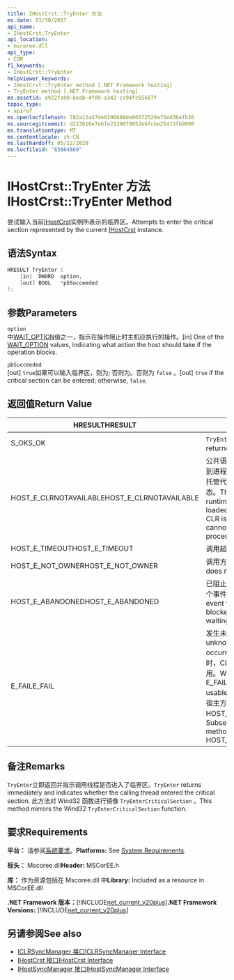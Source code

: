 ```yaml
---
title: IHostCrst::TryEnter 方法
ms.date: 03/30/2017
api_name:
- IHostCrst.TryEnter
api_location:
- mscoree.dll
api_type:
- COM
f1_keywords:
- IHostCrst::TryEnter
helpviewer_keywords:
- IHostCrst::TryEnter method [.NET Framework hosting]
- TryEnter method [.NET Framework hosting]
ms.assetid: a922fa98-beab-4f09-a342-cc94fc65687f
topic_type:
- apiref
ms.openlocfilehash: 782a12a47de0196b90de06572520ef5ed36efb26
ms.sourcegitcommit: d223616e7e6fe2139079052e6fcbe25413fb9900
ms.translationtype: MT
ms.contentlocale: zh-CN
ms.lasthandoff: 05/22/2020
ms.locfileid: "83804869"
---
```

# <a name="ihostcrsttryenter-method"></a><span data-ttu-id="aefee-102">IHostCrst::TryEnter 方法</span><span class="sxs-lookup"><span data-stu-id="aefee-102">IHostCrst::TryEnter Method</span></span>
<span data-ttu-id="aefee-103">尝试输入当前[IHostCrst](ihostcrst-interface.md)实例所表示的临界区。</span><span class="sxs-lookup"><span data-stu-id="aefee-103">Attempts to enter the critical section represented by the current [IHostCrst](ihostcrst-interface.md) instance.</span></span>  
  
## <a name="syntax"></a><span data-ttu-id="aefee-104">语法</span><span class="sxs-lookup"><span data-stu-id="aefee-104">Syntax</span></span>  
  
```cpp  
HRESULT TryEnter (  
    [in]  DWORD  option,  
    [out] BOOL   *pbSucceeded  
);  
```  
  
## <a name="parameters"></a><span data-ttu-id="aefee-105">参数</span><span class="sxs-lookup"><span data-stu-id="aefee-105">Parameters</span></span>  
 `option`  
 <span data-ttu-id="aefee-106">中[WAIT_OPTION](wait-option-enumeration.md)值之一，指示在操作阻止时主机应执行的操作。</span><span class="sxs-lookup"><span data-stu-id="aefee-106">[in] One of the [WAIT_OPTION](wait-option-enumeration.md) values, indicating what action the host should take if the operation blocks.</span></span>  
  
 `pbSucceeded`  
 <span data-ttu-id="aefee-107">[out] `true`如果可以输入临界区，则为; 否则为。否则为 `false` 。</span><span class="sxs-lookup"><span data-stu-id="aefee-107">[out] `true` if the critical section can be entered; otherwise, `false`.</span></span>  
  
## <a name="return-value"></a><span data-ttu-id="aefee-108">返回值</span><span class="sxs-lookup"><span data-stu-id="aefee-108">Return Value</span></span>  
  
|<span data-ttu-id="aefee-109">HRESULT</span><span class="sxs-lookup"><span data-stu-id="aefee-109">HRESULT</span></span>|<span data-ttu-id="aefee-110">说明</span><span class="sxs-lookup"><span data-stu-id="aefee-110">Description</span></span>|  
|-------------|-----------------|  
|<span data-ttu-id="aefee-111">S_OK</span><span class="sxs-lookup"><span data-stu-id="aefee-111">S_OK</span></span>|<span data-ttu-id="aefee-112">`TryEnter`已成功返回。</span><span class="sxs-lookup"><span data-stu-id="aefee-112">`TryEnter` returned successfully.</span></span>|  
|<span data-ttu-id="aefee-113">HOST_E_CLRNOTAVAILABLE</span><span class="sxs-lookup"><span data-stu-id="aefee-113">HOST_E_CLRNOTAVAILABLE</span></span>|<span data-ttu-id="aefee-114">公共语言运行时（CLR）未加载到进程中，或 CLR 处于无法运行托管代码或成功处理调用的状态。</span><span class="sxs-lookup"><span data-stu-id="aefee-114">The common language runtime (CLR) has not been loaded into a process, or the CLR is in a state in which it cannot run managed code or process the call successfully.</span></span>|  
|<span data-ttu-id="aefee-115">HOST_E_TIMEOUT</span><span class="sxs-lookup"><span data-stu-id="aefee-115">HOST_E_TIMEOUT</span></span>|<span data-ttu-id="aefee-116">调用超时。</span><span class="sxs-lookup"><span data-stu-id="aefee-116">The call timed out.</span></span>|  
|<span data-ttu-id="aefee-117">HOST_E_NOT_OWNER</span><span class="sxs-lookup"><span data-stu-id="aefee-117">HOST_E_NOT_OWNER</span></span>|<span data-ttu-id="aefee-118">调用方不拥有该锁。</span><span class="sxs-lookup"><span data-stu-id="aefee-118">The caller does not own the lock.</span></span>|  
|<span data-ttu-id="aefee-119">HOST_E_ABANDONED</span><span class="sxs-lookup"><span data-stu-id="aefee-119">HOST_E_ABANDONED</span></span>|<span data-ttu-id="aefee-120">已阻止的线程或纤程正在等待某个事件时，该事件被取消。</span><span class="sxs-lookup"><span data-stu-id="aefee-120">An event was canceled while a blocked thread or fiber was waiting on it.</span></span>|  
|<span data-ttu-id="aefee-121">E_FAIL</span><span class="sxs-lookup"><span data-stu-id="aefee-121">E_FAIL</span></span>|<span data-ttu-id="aefee-122">发生未知的灾难性故障。</span><span class="sxs-lookup"><span data-stu-id="aefee-122">An unknown catastrophic failure occurred.</span></span> <span data-ttu-id="aefee-123">当方法返回 E_FAIL 时，CLR 在该进程内将不再可用。</span><span class="sxs-lookup"><span data-stu-id="aefee-123">When a method returns E_FAIL, the CLR is no longer usable within the process.</span></span> <span data-ttu-id="aefee-124">对宿主方法的后续调用会返回 HOST_E_CLRNOTAVAILABLE。</span><span class="sxs-lookup"><span data-stu-id="aefee-124">Subsequent calls to hosting methods return HOST_E_CLRNOTAVAILABLE.</span></span>|  
  
## <a name="remarks"></a><span data-ttu-id="aefee-125">备注</span><span class="sxs-lookup"><span data-stu-id="aefee-125">Remarks</span></span>  
 <span data-ttu-id="aefee-126">`TryEnter`立即返回并指示调用线程是否进入了临界区。</span><span class="sxs-lookup"><span data-stu-id="aefee-126">`TryEnter` returns immediately and indicates whether the calling thread entered the critical section.</span></span> <span data-ttu-id="aefee-127">此方法对 Wind32 函数进行镜像 `TryEnterCriticalSection` 。</span><span class="sxs-lookup"><span data-stu-id="aefee-127">This method mirrors the Wind32 `TryEnterCriticalSection` function.</span></span>  
  
## <a name="requirements"></a><span data-ttu-id="aefee-128">要求</span><span class="sxs-lookup"><span data-stu-id="aefee-128">Requirements</span></span>  
 <span data-ttu-id="aefee-129">**平台：** 请参阅[系统要求](../../get-started/system-requirements.md)。</span><span class="sxs-lookup"><span data-stu-id="aefee-129">**Platforms:** See [System Requirements](../../get-started/system-requirements.md).</span></span>  
  
 <span data-ttu-id="aefee-130">**标头：** Mscoree.dll</span><span class="sxs-lookup"><span data-stu-id="aefee-130">**Header:** MSCorEE.h</span></span>  
  
 <span data-ttu-id="aefee-131">**库：** 作为资源包括在 Mscoree.dll 中</span><span class="sxs-lookup"><span data-stu-id="aefee-131">**Library:** Included as a resource in MSCorEE.dll</span></span>  
  
 <span data-ttu-id="aefee-132">**.NET Framework 版本：**[!INCLUDE[net_current_v20plus](../../../../includes/net-current-v20plus-md.md)]</span><span class="sxs-lookup"><span data-stu-id="aefee-132">**.NET Framework Versions:** [!INCLUDE[net_current_v20plus](../../../../includes/net-current-v20plus-md.md)]</span></span>  
  
## <a name="see-also"></a><span data-ttu-id="aefee-133">另请参阅</span><span class="sxs-lookup"><span data-stu-id="aefee-133">See also</span></span>

- [<span data-ttu-id="aefee-134">ICLRSyncManager 接口</span><span class="sxs-lookup"><span data-stu-id="aefee-134">ICLRSyncManager Interface</span></span>](iclrsyncmanager-interface.md)
- [<span data-ttu-id="aefee-135">IHostCrst 接口</span><span class="sxs-lookup"><span data-stu-id="aefee-135">IHostCrst Interface</span></span>](ihostcrst-interface.md)
- [<span data-ttu-id="aefee-136">IHostSyncManager 接口</span><span class="sxs-lookup"><span data-stu-id="aefee-136">IHostSyncManager Interface</span></span>](ihostsyncmanager-interface.md)
